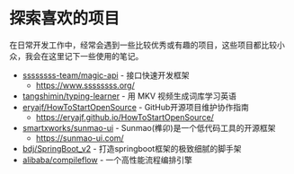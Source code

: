 # 探索喜欢的项目

在日常开发工作中，经常会遇到一些比较优秀或有趣的项目，这些项目都比较小众，我会在这里记下一些使用的笔记。

* [ssssssss-team/magic-api](https://github.com/ssssssss-team/magic-api) - 接口快速开发框架
	* https://www.ssssssss.org/
* [tangshimin/typing-learner](https://github.com/tangshimin/typing-learner) - 用 MKV 视频生成词库学习英语
* [eryajf/HowToStartOpenSource](https://github.com/eryajf/HowToStartOpenSource) - GitHub开源项目维护协作指南
	* https://eryajf.github.io/HowToStartOpenSource/
* [smartxworks/sunmao-ui](https://github.com/smartxworks/sunmao-ui) - Sunmao(榫卯)是一个低代码工具的开源框架
	* https://sunmao-ui.com/
* [bdj/SpringBoot_v2](https://gitee.com/bdj/SpringBoot_v2) - 打造springboot框架的极致细腻的脚手架
* [alibaba/compileflow](https://github.com/alibaba/compileflow) - 一个高性能流程编排引擎